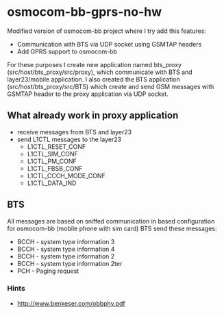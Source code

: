 # osmocom-bb-gprs-no-hw

Modified version of osmocom-bb project where I try add this features:
- Communication with BTS via UDP socket using GSMTAP headers
- Add GPRS support to osmocom-bb

For these purposes I create new application named bts_proxy (src/host/bts_proxy/src/proxy), which communicate with BTS and layer23/mobile application. I also created the BTS application (src/host/bts_proxy/src/BTS) which create and send GSM messages with GSMTAP header to the proxy application via UDP socket. 

## What already work in proxy application
- receive messages from BTS and layer23
- send L1CTL messages to the layer23
  - L1CTL_RESET_CONF
  - L1CTL_SIM_CONF
  - L1CTL_PM_CONF
  - L1CTL_FBSB_CONF
  - L1CTL_CCCH_MODE_CONF
  - L1CTL_DATA_IND
  
## BTS
All messages are based on sniffed communication in based configuration for osmocom-bb (mobile phone with sim card)
BTS send these messages:
- BCCH - system type information 3
- BCCH - system type information 4
- BCCH - system type information 2
- BCCH - system type information 2ter
- PCH - Paging request


### Hints

- http://www.benkeser.com/obbphy.pdf
